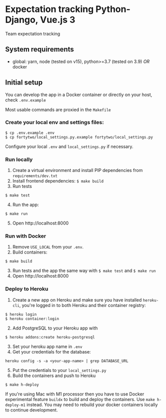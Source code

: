 # Expectation tracking Python-Django, Vue.js 3

Team expectation tracking



## System requirements

* global: yarn, node (tested on v15), python>=3.7 (tested on 3.9) *OR* docker

## Initial setup
You can develop the app in a Docker container or directly on your host, check `.env.example`

Most usable commands are proxied in the `Makefile`

### Create your local env and settings files:
```
$ cp .env.example .env
$ cp fortytwo/local_settings.py.example fortytwo/local_settings.py
```

Configure your local `.env` and `local_settings.py` if necessary.

### Run locally

1. Create a virtual environment and install PIP dependencies from `requirements/dev.txt`
2. Install frontend dependencies: `$ make build`
3. Run tests
  ```
$ make test
  ```
4. Run the app:
  ```
$ make run
  ```
5. Open http://localhost:8000

### Run with Docker

1. Remove `USE_LOCAL` from your `.env`.
2. Build containers:
  ```
$ make build
  ```
3. Run tests and the app the same way with `$ make test` and `$ make run`
4. Open http://localhost:8000

### Deploy to Heroku

1. Create a new app on Heroku and make sure you have installed `heroku-cli`, you're logged in to both Heroku and their container registry:
  ```
$ heroku login
$ heroku container:login
  ```
2. Add PostgreSQL to your Heroku app with
  ```
$ heroku addons:create heroku-postgresql
  ```
3. Set your heroku app name in `.env`
4. Get your credentials for the database:
  ```
heroku config -s -a <your-app-name> | grep DATABASE_URL
  ```
5. Put the credentials to your `local_settings.py`
6. Build the containers and push to Heroku
  ```
$ make h-deploy
  ```

If you're using Mac with M1 processor then you have to use Docker experimental feature `buildx` to build and deploy the containers. Use `make h-deploy-m1` instead. You may need to rebuild your docker containers locally to continue development.
